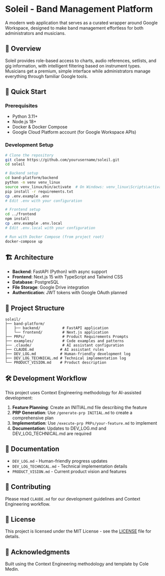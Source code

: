 # Soleil - Band Management Platform

A modern web application that serves as a curated wrapper around Google Workspace, designed to make band management effortless for both administrators and musicians.

## 🎵 Overview

Soleil provides role-based access to charts, audio references, setlists, and gig information, with intelligent filtering based on instrument types. Musicians get a premium, simple interface while administrators manage everything through familiar Google tools.

## 🚀 Quick Start

### Prerequisites
- Python 3.11+
- Node.js 18+
- Docker & Docker Compose
- Google Cloud Platform account (for Google Workspace APIs)

### Development Setup

```bash
# Clone the repository
git clone https://github.com/yourusername/soleil.git
cd soleil

# Backend setup
cd band-platform/backend
python -m venv venv_linux
source venv_linux/bin/activate  # On Windows: venv_linux\Scripts\activate
pip install -r requirements.txt
cp .env.example .env
# Edit .env with your configuration

# Frontend setup
cd ../frontend
npm install
cp .env.example .env.local
# Edit .env.local with your configuration

# Run with Docker Compose (from project root)
docker-compose up
```

## 🏗️ Architecture

- **Backend**: FastAPI (Python) with async support
- **Frontend**: Next.js 15 with TypeScript and Tailwind CSS
- **Database**: PostgreSQL
- **File Storage**: Google Drive integration
- **Authentication**: JWT tokens with Google OAuth planned

## 📁 Project Structure

```
soleil/
├── band-platform/
│   ├── backend/          # FastAPI application
│   └── frontend/         # Next.js application
├── PRPs/                 # Product Requirements Prompts
├── examples/             # Code examples and patterns
├── .claude/              # AI assistant configuration
├── CLAUDE.md            # AI assistant rules
├── DEV_LOG.md           # Human-friendly development log
├── DEV_LOG_TECHNICAL.md # Technical implementation log
└── PRODUCT_VISION.md    # Product description
```

## 🛠️ Development Workflow

This project uses Context Engineering methodology for AI-assisted development:

1. **Feature Planning**: Create an INITIAL.md file describing the feature
2. **PRP Generation**: Use `/generate-prp INITIAL.md` to create a comprehensive plan
3. **Implementation**: Use `/execute-prp PRPs/your-feature.md` to implement
4. **Documentation**: Updates to DEV_LOG.md and DEV_LOG_TECHNICAL.md are required

## 📝 Documentation

- `DEV_LOG.md` - Human-friendly progress updates
- `DEV_LOG_TECHNICAL.md` - Technical implementation details
- `PRODUCT_VISION.md` - Current product vision and features

## 🤝 Contributing

Please read `CLAUDE.md` for our development guidelines and Context Engineering workflow.

## 📄 License

This project is licensed under the MIT License - see the [LICENSE](LICENSE) file for details.

## 🙏 Acknowledgments

Built using the Context Engineering methodology and template by Cole Medin.
